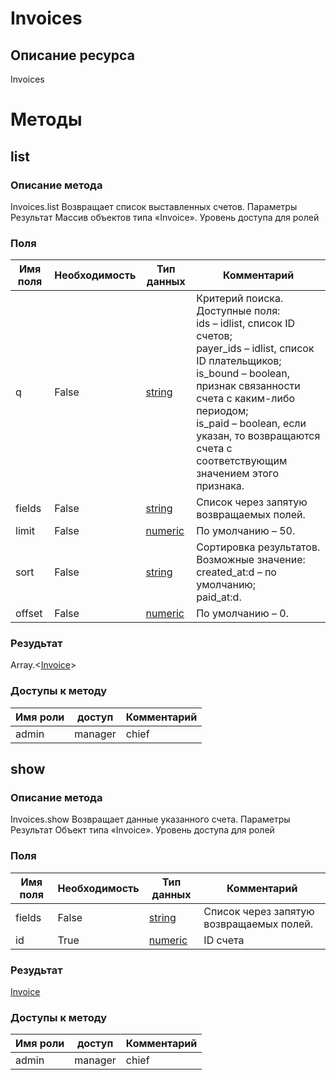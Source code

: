 
# Invoices

## Описание ресурса
Invoices

# Методы

## list

### Описание метода
Invoices.list
Возвращает список выставленных счетов.
Параметры
Результат
Массив объектов типа «Invoice».
Уровень доступа для ролей


### Поля

| Имя поля | Необходимость | Тип данных | Комментарий |
|---|---|---|---|
|q|False|[string](/docs/types/string.md)|Критерий поиска.<br/>Доступные поля:<br/>ids – idlist, список ID счетов;<br/>payer_ids – idlist, список ID плательщиков;<br/>is_bound – boolean, признак связанности счета с каким-либо периодом;<br/>is_paid – boolean, если указан, то возвращаются счета с соответствующим значением этого признака. <br/>|
|fields|False|[string](/docs/types/string.md)|Список через запятую возвращаемых полей.<br/>|
|limit|False|[numeric](/docs/types/numeric.md)|По умолчанию – 50.<br/>|
|sort|False|[string](/docs/types/string.md)|Сортировка результатов.<br/>Возможные значение:<br/>created_at:d – по умолчанию; <br/>paid_at:d.<br/>|
|offset|False|[numeric](/docs/types/numeric.md)|По умолчанию – 0.<br/>|

### Резудьтат
Array.<[Invoice](/docs/types/Invoice.md)>
### Доступы к методу

| Имя роли | доступ | Комментарий |
|---|---|---|
|admin|manager|chief|chief_partner|operator|admin_partner
## show

### Описание метода
Invoices.show
Возвращает данные указанного счета.
Параметры
Результат
Объект типа «Invoice».
Уровень доступа для ролей


### Поля

| Имя поля | Необходимость | Тип данных | Комментарий |
|---|---|---|---|
|fields|False|[string](/docs/types/string.md)|Список через запятую возвращаемых полей.<br/>|
|id|True|[numeric](/docs/types/numeric.md)|ID счета<br/>|

### Резудьтат
[Invoice](/docs/types/Invoice.md)
### Доступы к методу

| Имя роли | доступ | Комментарий |
|---|---|---|
|admin|manager|chief|chief_partner|operator|admin_partner